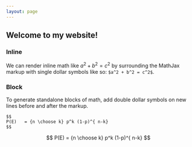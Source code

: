 ```yaml
---
layout: page
---
```


## Welcome to my website!

### Inline

We can render inline math like $a^2 + b^2 = c^2$ by surrounding the MathJax markup with single dollar symbols like so: `$a^2 + b^2 = c^2$`.

### Block

To generate standalone blocks of math, add double dollar symbols on new lines before and after the markup.

    $$
    P(E)   = {n \choose k} p^k (1-p)^{ n-k}
    $$

$$
P(E)   = {n \choose k} p^k (1-p)^{ n-k}
$$
